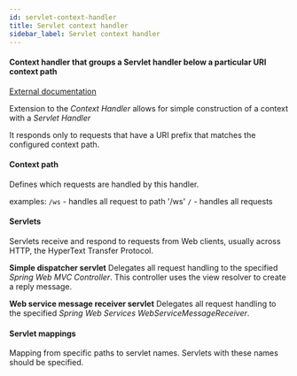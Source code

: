 ```yaml
---
id: servlet-context-handler
title: Servlet context handler
sidebar_label: Servlet context handler
---
```

#### Context handler that groups a Servlet handler below a particular URI context path 
<a href="http://wiki.eclipse.org/Jetty/Reference/Jetty_Architecture#Context" target="_blank">External documentation</a>

Extension to the <i>Context Handler</i> allows for simple construction of a context with a <i>Servlet Handler </i> 

It responds only to requests that have a URI prefix that matches the configured context path.


#### Context path
Defines which requests are handled by this handler.

examples:
<code>/ws</code> - handles all request to path '/ws'
<code>/</code>  - handles all requests

#### Servlets
Servlets receive and respond to requests from Web clients, usually across HTTP, the HyperText Transfer Protocol.

<b>Simple dispatcher servlet</b>
Delegates all request handling to the specified <i>Spring Web MVC Controller</i>. This controller uses the view resolver to create a reply message. 

<b>Web service message receiver servlet</b>
Delegates all request handling to the specified <i>Spring Web Services WebServiceMessageReceiver</i>.

#### Servlet mappings
Mapping from specific paths to servlet names. Servlets with these names should be specified.


